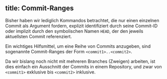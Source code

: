 title: Commit-Ranges
---

Bisher haben wir lediglich Kommandos betrachtet, die nur einen einzelnen
Commit als Argument fordern, explizit identifiziert durch seine
Commit-ID oder implizit durch den symbolischen Namen `HEAD`, der den
jeweils aktuellsten Commit referenziert.

Ein wichtiges Hilfsmittel, um eine Reihe von Commits anzugeben, sind
sogenannte Commit-Ranges der Form `<commit1>..<commit2>`. 

Da wir bislang noch nicht mit mehreren Branches (Zweigen) arbeiten, ist dies
einfach ein Ausschnitt der Commits in einem Repository, und zwar von
`<commit1>` exklusive bis `<commit2>` inklusive.


